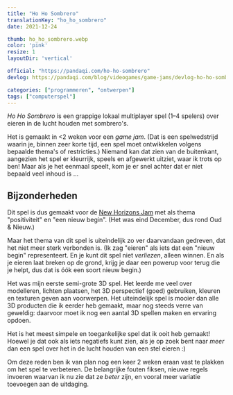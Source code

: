 ```yaml
---
title: "Ho Ho Sombrero"
translationKey: "ho_ho_sombrero"
date: 2021-12-24

thumb: ho_ho_sombrero.webp
color: 'pink'
resize: 1
layoutDir: 'vertical'

official: "https://pandaqi.com/ho-ho-sombrero"
devlog: https://pandaqi.com/blog/videogames/game-jams/devlog-ho-ho-sombrero

categories: ["programmeren", "ontwerpen"]
tags: ["computerspel"]
---
```


_Ho Ho Sombrero_ is een grappige lokaal multiplayer spel (1&ndash;4 spelers) over eieren in de lucht houden met sombrero's.

Het is gemaakt in <2 weken voor een _game jam_. (Dat is een spelwedstrijd waarin je, binnen zeer korte tijd, een spel moet ontwikkelen volgens bepaalde thema's of restricties.) Niemand kan dat zien van de buitenkant, aangezien het spel er kleurrijk, speels en afgewerkt uitziet, waar ik trots op ben! Maar als je het eenmaal speelt, kom je er snel achter dat er niet bepaald veel inhoud is ...

## Bijzonderheden
Dit spel is dus gemaakt voor de [New Horizons Jam](https://itch.io/jam/new-horizons) met als thema "positiviteit" en "een nieuw begin". (Het was eind December, dus rond Oud & Nieuw.)

Maar het thema van dit spel is uiteindelijk zo ver daarvandaan gedreven, dat het niet meer sterk verbonden is. (Ik zag "eieren" als iets dat een "nieuw begin" representeert. En je kunt dit spel niet _verliezen_, alleen winnen. En als je eieren laat breken op de grond, krijg je daar een powerup voor terug die je helpt, dus dat is óók een soort nieuw begin.)

Het was mijn eerste semi-grote 3D spel. Het leerde me veel over modelleren, lichten plaatsen, het 3D perspectief (goed) gebruiken, kleuren en texturen geven aan voorwerpen. Het uiteindelijk spel is mooier dan alle 3D producten die ik eerder heb gemaakt, maar nog steeds verre van geweldig: daarvoor moet ik nog een aantal 3D spellen maken en ervaring opdoen.

Het is het meest simpele en toegankelijke spel dat ik ooit heb gemaakt! Hoewel je dat ook als iets negatiefs kunt zien, als je op zoek bent naar _meer_ dan een spel over het in de lucht houden van een stel eieren :)

Om deze reden ben ik van plan nog een keer 2 weken eraan vast te plakken om het spel te verbeteren. De belangrijke fouten fiksen, nieuwe regels invoeren waarvan ik nu zie dat ze _beter_ zijn, en vooral meer variatie toevoegen aan de uitdaging.